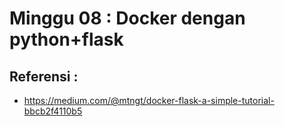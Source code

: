 # Minggu 08 : Docker dengan python+flask

## Referensi :
 * https://medium.com/@mtngt/docker-flask-a-simple-tutorial-bbcb2f4110b5
